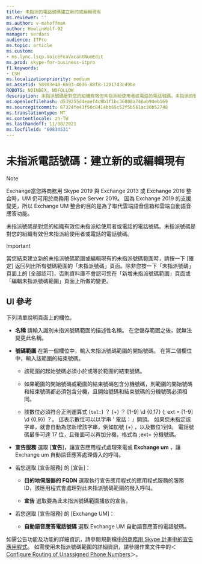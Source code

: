 ```yaml
---
title: 未指派的電話號碼建立新的或編輯現有
ms.reviewer: ''
ms.author: v-mahoffman
author: HowlinWolf-92
manager: serdars
audience: ITPro
ms.topic: article
ms.custom:
- ms.lync.lscp.VoiceFeaVacantNumEdit
ms.prod: skype-for-business-itpro
f1.keywords:
- CSH
ms.localizationpriority: medium
ms.assetid: 58903e40-6b93-40d6-88f8-1201743cd9be
ROBOTS: NOINDEX, NOFOLLOW
description: 未指派號碼是對您的組織有效但未指派給使用者或電話的電話號碼。未指派的號碼表可識別您希望用來處理撥打至未指派號碼的方式。
ms.openlocfilehash: d539255d4eaef4c8b1f1bc36808a746ab94eb169
ms.sourcegitcommit: 67324fe43f50c8414bb65c52f5b561ac30b52748
ms.translationtype: MT
ms.contentlocale: zh-TW
ms.lasthandoff: 11/08/2021
ms.locfileid: "60834531"
---
```

# <a name="unassigned-phone-number-create-new-or-edit-existing"></a>未指派電話號碼：建立新的或編輯現有

> [!NOTE]
> Exchange當您將商務用 Skype 2019 與 Exchange 2013 或 Exchange 2016 整合時，UM 仍可用於商務用 Skype Server 2019。 因為 Exchange 2019 的支援變更，所以 Exchange UM 整合的目的是為了取代雲端語音信箱和雲端自動語音應答功能。

未指派號碼是對您的組織有效但未指派給使用者或電話的電話號碼。未指派號碼是對您的組織有效但未指派給使用者或電話的電話號碼。


> [!IMPORTANT]
> 當您結束建立新的未指派號碼範圍或編輯現有的未指派號碼範圍時，請按一下 [確定] 返回列出所有號碼範圍的「未指派號碼」頁面。除非您按一下「未指派號碼」頁面上的 [全部認可]，否則資料庫不會認可您在「新增未指派號碼範圍」頁面或「編輯未指派號碼範圍」頁面上所做的變更。

## <a name="ui-reference"></a>UI 參考

下列清單說明頁面上的欄位。

- **名稱** 請輸入識別未指派號碼範圍的描述性名稱。 在您儲存範圍之後，就無法變更此名稱。

- **號碼範圍** 在第一個欄位中，輸入未指派號碼範圍的開始號碼。 在第二個欄位中，輸入該範圍的結束號碼。

  - 該範圍的起始號碼必須小於或等於範圍的結束號碼。

  - 如果範圍的開始號碼或範圍的結束號碼包含分機號碼，則範圍的開始號碼和結束號碼都必須包含分機，且開始號碼和結束號碼的分機號碼必須相同。

  - 該數位必須符合正則運算式 (`tel:`) ？ (\+) ？ [1-9] \d {0,17} (; ext = [1-9] \d {0,9}) ？。 這表示數位可以以字串 ' 電話：」開頭。 如果您未指定該字串，就會自動為您新增該字串，例如加號 (+) ，以及數位1到9。 電話號碼最多可達 17 位，且後面可以再加分機，格式為 ;ext= 分機號碼。

- **宣告服務** 選取 [**宣告**]，讓宣告應用程式處理來電或 **Exchange um** ，讓 Exchange um 自動語音應答處理傳入的呼叫。

- 若您選取 [宣告服務] 的 [宣告]：

  - **目的地伺服器的 FQDN** 選取執行宣告應用程式的應用程式服務的服務 ID，該應用程式會處理對此未指派號碼範圍的撥入呼叫。

  - **宣告** 選取要為此未指派號碼範圍播放的宣告。

- 若您選取 [宣告服務] 的 [Exchange UM]：

  - **自動語音應答電話號碼** 選取 Exchange UM 自動語音應答的電話號碼。

如需公告功能及功能的詳細資訊，請參閱規劃檔[中的商務用 Skype 計畫中的宣告應用程式](../../../plan-your-deployment/enterprise-voice-solution/announcement.md)。 如需使用未指派號碼範圍的詳細資訊，請參閱作業文件中的＜[Configure Routing of Unassigned Phone Numbers](/previous-versions/office/lync-server-2013/lync-server-2013-configure-unassigned-phone-numbers)＞。